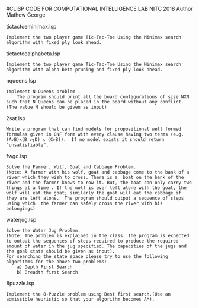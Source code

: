 #CLISP CODE FOR COMPUTATIONAL INTELLIGENCE LAB NITC 2018
Author Mathew George

tictactoeminimax.lsp

	Implement the two player game Tic-Tac-Toe Using the Minimax search algorithm with fixed ply look ahead.

tictactoealphabeta.lsp
	
	Implement the two player game Tic-Tac-Toe Using the Minimax search algorithm with alpha beta pruning and fixed ply look ahead.

nqueens.lsp

	Implement N-Queens problem .
        The program should print all the board configurations of size NXN such that N Queens can be placed in the board without any conflict.(The value N should be given as input)

2sat.lsp
	
	Write a program that can find models for propositional well formed formulas given in CNF form with every clause having two terms (e.g. (AѵB)ᴧ(B ѵ┐D) ᴧ (CѵB)).  If no model exists it should return "unsatisfiable".

fwgc.lsp

	Solve the Farmer, Wolf, Goat and Cabbage Problem. 
	(Note: A farmer with his wolf, goat and cabbage come to the bank of a river which they wish to cross. There is a  boat on the bank of the river and the farmer knows to row it. But, the boat can only carry two things at a time . If the wolf is ever left alone with the goat, the wolf will eat the goat; similarly the goat will eat the cabbage if they are left alone.  The program should output a sequence of steps using which  the farmer can safely cross the river with his belongings) 

waterjug.lsp

	Solve the Water Jug Problem. 
	(Note: The problem is explained in the class. The program is expected to output the sequences of steps required to produce the required amount of water in the jug specified. The capacities of the jugs and the goal state should be given as input). 
	For searching the state space please try to use the following algorithms for the above two problems: 
		a) Depth First Search 
		b) Breadth first Search 

8puzzle.lsp

	Implement the 8-Puzzle problem using Best first search.(Use an admissible heuristic so that your algorithm becomes A*). 